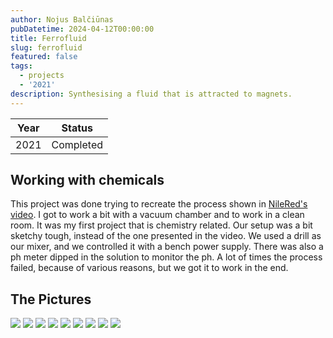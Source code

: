 ```yaml
---
author: Nojus Balčiūnas
pubDatetime: 2024-04-12T00:00:00
title: Ferrofluid
slug: ferrofluid
featured: false
tags:
  - projects
  - '2021'
description: Synthesising a fluid that is attracted to magnets.
---
```


| Year |  Status   |
|:----:|:---------:|
| 2021 | Completed |

## Working with chemicals

This project was done trying to recreate the process shown in [NileRed's video](https://www.youtube.com/watch?v=6L8yUY-doNc).
I got to work a bit with a vacuum chamber and to work in a clean room.
It was my first project that is chemistry related.
Our setup was a bit sketchy tough, instead of the one presented in the video.
We used a drill as our mixer, and we controlled it with a bench power supply.
There was also a ph meter dipped in the solution to monitor the ph.
A lot of times the process failed, because of various reasons, but we got it to work in the end.

## The Pictures

![](../../assets/images/ferrofluid/1.jpg)
![](../../assets/images/ferrofluid/2.jpg)
![](../../assets/images/ferrofluid/3.jpg)
![](../../assets/images/ferrofluid/4.jpg)
![](../../assets/images/ferrofluid/5.jpg)
![](../../assets/images/ferrofluid/6.jpg)
![](../../assets/images/ferrofluid/7.jpg)
![](../../assets/images/ferrofluid/8.jpg)
![](../../assets/images/ferrofluid/9.jpg)
